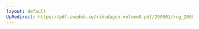 ```yaml
---
layout: default
UpRedirect: https://pdf.swedeb.se/riksdagen-volumeG-pdf/200001/reg_200001/reg_200001_0130.pdf
---
```

